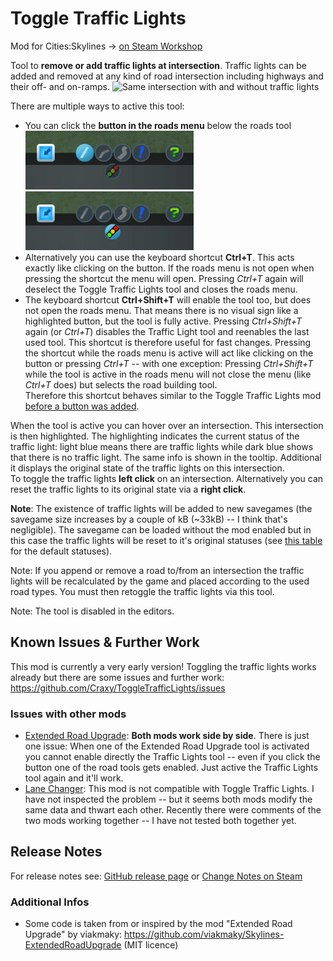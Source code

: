 Toggle Traffic Lights
=====================
Mod for Cities:Skylines
-> [on Steam Workshop](http://steamcommunity.com/sharedfiles/filedetails/?id=411833858)  


Tool to **remove or add traffic lights at intersection**. Traffic lights can be added and removed at any kind of road intersection including highways and their off- and on-ramps.
![Same intersection with and without traffic lights](./docs/files/img/TrafficLightsVsNoTrafficLights.png)  

There are multiple ways to active this tool:
* You can click the **button in the roads menu** below the roads tool  
![Deactivated button in the roads menu](./docs/files/img/Button_Deactivated.png)![Activated button in the roads menu](./docs/files/img/Button_Activated.png)
* Alternatively you can use the keyboard shortcut **Ctrl+T**. This acts exactly like clicking on the button. If the roads menu is not open when pressing the shortcut the menu will open. Pressing *Ctrl+T* again will deselect the Toggle Traffic Lights tool and closes the roads menu.
* The keyboard shortcut **Ctrl+Shift+T** will enable the tool too, but does not open the roads menu. That means there is no visual sign like a highlighted button, but the tool is fully active. Pressing *Ctrl+Shift+T* again (or *Ctrl+T*) disables the Traffic Light tool and reenables the last used tool. This shortcut is therefore useful for fast changes. Pressing the shortcut while the roads menu is active will act like clicking on the button or pressing  *Ctrl+T* -- with one exception: Pressing *Ctrl+Shift+T* while the tool is active in the roads menu will not close the menu (like *Ctrl+T* does) but selects the road building tool.  
Therefore this shortcut behaves similar to the Toggle Traffic Lights mod [before a button was added](https://github.com/Craxy/ToggleTrafficLights/releases/tag/0.2.0).

When the tool is active you can hover over an intersection. This intersection is then highlighted. The highlighting indicates the current status of the traffic light: light blue means there are traffic lights while dark blue shows that there is no traffic light. The same info is shown in the tooltip. Additional it displays the original state of the traffic lights on this intersection.  
To toggle the traffic lights **left click** on an intersection. Alternatively you can reset the traffic lights to its original state via a **right click**.  


**Note**: The existence of traffic lights will be added to new savegames (the savegame size increases by a couple of kB (~33kB) -- I think that's negligible). The savegame can be loaded without the mod enabled but in this case the traffic lights will be reset to it's original statuses (see [this table](https://www.reddit.com/r/CitiesSkylines/comments/2zp61z/i_made_a_table_chart_of_which_intersections/) for the default statuses).  

Note: If you append or remove a road to/from an intersection the traffic lights will be recalculated by the game and placed according to the used road types. You must then retoggle the traffic lights via this tool.  

Note: The tool is disabled in the editors.  

## Known Issues & Further Work
This mod is currently a very early version! Toggling the traffic lights works already but there are some issues and further work: https://github.com/Craxy/ToggleTrafficLights/issues

### Issues with other mods
* [Extended Road Upgrade](https://steamcommunity.com/sharedfiles/filedetails/?id=408209297): **Both mods work side by side**. There is just one issue: When one of the Extended Road Upgrade tool is activated you cannot enable directly the Traffic Lights tool -- even if you click the button one of the road tools gets enabled. Just active the Traffic Lights tool again and it'll work.
* [Lane Changer](https://steamcommunity.com/sharedfiles/filedetails/?id=412101021): This mod is not compatible with Toggle Traffic Lights. I have not inspected the problem -- but it seems both mods modify the same data and thwart each other. Recently there were comments of the two mods working together -- I have not tested both together yet.



## Release Notes
For release notes see: [GitHub release page](https://github.com/Craxy/ToggleTrafficLights/releases) or [Change Notes on Steam](https://steamcommunity.com/sharedfiles/filedetails/changelog/411833858)



### Additional Infos
* Some code is taken from or inspired by the mod "Extended Road Upgrade" by viakmaky: https://github.com/viakmaky/Skylines-ExtendedRoadUpgrade (MIT licence)
